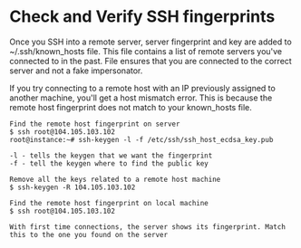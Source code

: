 # Check and Verify SSH fingerprints

Once you SSH into a remote server, server fingerprint and key are added to ~/.ssh/known\_hosts file. This file contains a list of remote servers you've connected to in the past. File ensures that you are connected to the correct server and not a fake impersonator.

If you try connecting to a remote host with an IP previously assigned to another machine, you'll get a host mismatch error. This is because the remote host fingerprint does not match to your known\_hosts file.

```
Find the remote host fingerprint on server
$ ssh root@104.105.103.102
root@instance:~# ssh-keygen -l -f /etc/ssh/ssh_host_ecdsa_key.pub

-l - tells the keygen that we want the fingerprint
-f - tell the keygen where to find the public key

Remove all the keys related to a remote host machine
$ ssh-keygen -R 104.105.103.102

Find the remote host fingerprint on local machine
$ ssh root@104.105.103.102

With first time connections, the server shows its fingerprint. Match this to the one you found on the server
```
